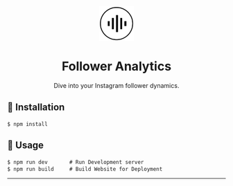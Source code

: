 <p align="center">
  <img src="./src/assets/images/white-logo-transparent.png" width="80" alt="Follower Analytics Logo" />
</p>
<h1 align="center">
    Follower Analytics
</h1>
<p align="center">
    Dive into your Instagram follower dynamics.
    <br />
</p>

## :wrench: Installation
```
$ npm install
```

## :racehorse: Usage
```
$ npm run dev       # Run Development server
$ npm run build     # Build Website for Deployment
```

---
